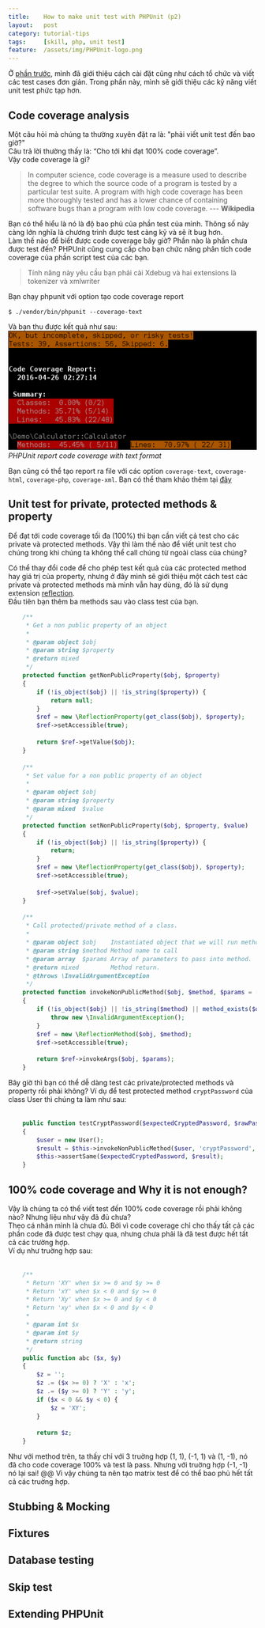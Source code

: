 ```yaml
---
title:    How to make unit test with PHPUnit (p2)
layout:   post
category: tutorial-tips
tags:     [skill, php, unit test]
feature:  /assets/img/PHPUnit-logo.png
---
```


Ở [phần trước][prev-post], mình đã giới thiệu cách cài đặt cũng như cách tổ chức và
viết các test cases đơn giản. Trong phần này, mình sẽ giới thiệu các kỹ năng
viết unit test phức tạp hơn.

<!--more-->

## Code coverage analysis

Một câu hỏi mà chúng ta thường xuyên đặt ra là: "phải viết unit test đến bao giờ?"   
Câu trả lời thường thấy là: “Cho tới khi đạt 100% code coverage”.   
Vậy code coverage là gì?

> In computer science, code coverage is a measure used to describe the degree to
> which the source code of a program is tested by a particular test suite.
> A program with high code coverage has been more thoroughly tested and has a lower chance
> of containing software bugs than a program with low code coverage.
> --- **Wikipedia**

Bạn có thể hiểu là nó là độ bao phủ của phần test của mình. Thông số này càng lớn nghĩa
là chương trình được test càng kỹ và sẽ ít bug hơn.   
Làm thế nào để biết được code coverage bây giờ? Phần nào là phần chưa được test đến?
PHPUnit cũng cung cấp cho bạn chức năng phân tích code coverage của phần script test của các bạn.

> Tính năng này yêu cầu bạn phải cài Xdebug và hai extensions là tokenizer và xmlwriter

Bạn chạy phpunit với option tạo code coverage report

```
$ ./vendor/bin/phpunit --coverage-text
```

Và bạn thu được kết quả như sau:   
![Code coverage report](/assets/img/code-coverage-report.png)*PHPUnit report code coverage with text format*

Bạn cũng có thể tạo report ra file với các optíon `coverage-text`, `coverage-html`,
`coverage-php`, `coverage-xml`. Bạn có thể tham khảo thêm tại [đây][code-coverage-analysis]

## Unit test for private, protected methods & property

Để đạt tới code coverage tối đa (100%) thì bạn cần viết cả test cho các private
và protected methods. Vậy thì làm thế nào để viết unit test cho chúng trong khi
chúng ta không thể call chúng từ ngoài class của chúng?

Có thể thay đổi code để cho phép test kết quả của các protected method hay giá trị
của property, nhưng ở đây mình sẽ giới thiệu một cách test các private và protected
methods mà mình vẫn hay dùng, đó là sử dụng extension [reflection][php-reflection].   
Đầu tiên bạn thêm ba methods sau vào class test của bạn.

```php
    /**
     * Get a non public property of an object
     *
     * @param object $obj
     * @param string $property
     * @return mixed
     */
    protected function getNonPublicProperty($obj, $property)
    {
        if (!is_object($obj) || !is_string($property)) {
            return null;
        }
        $ref = new \ReflectionProperty(get_class($obj), $property);
        $ref->setAccessible(true);

        return $ref->getValue($obj);
    }

    /**
     * Set value for a non public property of an object
     *
     * @param object $obj
     * @param string $property
     * @param mixed  $value
     */
    protected function setNonPublicProperty($obj, $property, $value)
    {
        if (!is_object($obj) || !is_string($property)) {
            return;
        }
        $ref = new \ReflectionProperty(get_class($obj), $property);
        $ref->setAccessible(true);

        $ref->setValue($obj, $value);
    }

    /**
     * Call protected/private method of a class.
     *
     * @param object $obj    Instantiated object that we will run method on.
     * @param string $method Method name to call
     * @param array  $params Array of parameters to pass into method.
     * @return mixed         Method return.
     * @throws \InvalidArgumentException
     */
    protected function invokeNonPublicMethod($obj, $method, $params = [])
    {
        if (!is_object($obj) || !is_string($method) || method_exists($obj, $method)) {
            throw new \InvalidArgumentException();
        }
        $ref = new \ReflectionMethod($obj, $method);
        $ref->setAccessible(true);

        return $ref->invokeArgs($obj, $params);
    }
```

Bây giờ thì bạn có thể dễ dàng test các private/protected methods và property rồi phải không?
Ví dụ để test protected method `cryptPassword` của class User thì chúng ta làm như sau:

```php

    public function testCryptPassword($expectedCryptedPassword, $rawPassword)
    {
        $user = new User();
        $result = $this->invokeNonPublicMethod($user, 'cryptPassword', [$rawPassword]);
        $this->assertSame($expectedCryptedPassword, $result);
    }
```

## 100% code coverage and Why it is not enough?

Vậy là chúng ta có thể viết test đến 100% code coverage rồi phải không nào?
Nhưng liệu như vậy đã đủ chưa?   
Theo cá nhân mình là chưa đủ. Bởi vì code coverage chỉ cho thấy tất cả các phần code
đã được test chạy qua, nhưng chưa phải là đã test được hết tất cả các trường hợp.   
Ví dụ như truờng hợp sau:

```php

    /**
     * Return 'XY' when $x >= 0 and $y >= 0
     * Return 'xY' when $x < 0 and $y >= 0
     * Return 'Xy' when $x >= 0 and $y < 0
     * Return 'xy' when $x < 0 and $y < 0
     *
     * @param int $x
     * @param int $y
     * @return string
     */
    public function abc ($x, $y)
    {
        $z = '';
        $z .= ($x >= 0) ? 'X' : 'x';
        $z .= ($y >= 0) ? 'Y' : 'y';
        if ($x < 0 && $y < 0) {
            $z = 'XY';
        }

        return $z;
    }
```

Như với method trên, ta thấy chỉ với 3 truờng hợp (1, 1), (-1, 1) và (1, -1),
nó đã cho code coverage 100% và test là pass. Nhưng với truờng hợp (-1, -1) nó lại sai! @@
Vì vậy chúng ta nên tạo matrix test để có thể bao phủ hết tất cả các truờng hợp.

## Stubbing & Mocking



## Fixtures

## Database testing

## Skip test

## Extending PHPUnit



[prev-post]:              /2016-03-24/how-to-make-unit-test-with-phpunit-p1.html
[code-coverage-analysis]: https://phpunit.de/manual/current/en/code-coverage-analysis.html
[php-reflection]:         http://php.net/manual/en/book.reflection.php
